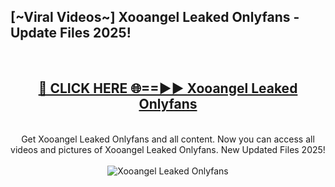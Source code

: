 <h2>[~Viral Videos~] Xooangel Leaked Onlyfans - Update Files 2025!</h2>
<br>
<div align="center">
<h2><a href="https://betterlinks.top/A2PfLJ" rel="nofollow">🔴 CLICK HERE 🌐==►► Xooangel Leaked Onlyfans</a></h2>
<br>
Get Xooangel Leaked Onlyfans and all content. Now you can access all videos and pictures of Xooangel Leaked Onlyfans. New Updated Files 2025!
<br>
<br>
<a href="https://betterlinks.top/A2PfLJ" rel="nofollow" data-target="animated-image.originalLink"><img src="https://i.ibb.co.com/WyWwxjT/player-gif2.gif" alt="Xooangel Leaked Onlyfans" style="max-width: 100%; display: inline-block;" data-target="animated-image.originalImage"></a>
</div>
<br>
